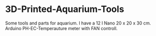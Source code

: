# 3D-Printed-Aquarium-Tools

Some tools and parts for aquarium. I have a 12 l Nano 20 x 20 x 30 cm.
Arduino PH-EC-Temperauture meter with FAN controll.


